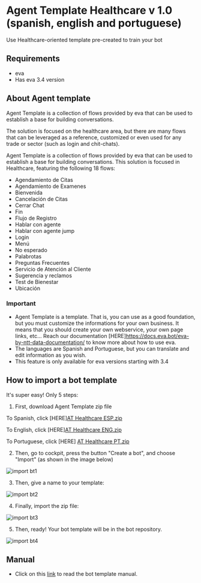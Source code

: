 # Agent Template Healthcare v 1.0 (spanish, english and portuguese)
Use Healthcare-oriented template pre-created to train your bot

## Requirements 
- eva
- Has eva 3.4 version

## About Agent template 
Agent Template is a collection of flows provided by eva that can be used to establish a base for building conversations.

The solution is focused on the healthcare area, but there are many flows that can be leveraged as a reference, customized or even used for any trade or sector (such as login and chit-chats).

Agent Template is a collection of flows provided by eva that can be used to establish a base for building conversations.
This solution is focused in Healthcare, featuring the following 18 flows:

- Agendamiento de Citas
- Agendamiento de Examenes
- Bienvenida
- Cancelación de Citas
- Cerrar Chat
- Fin
- Flujo de Registro
- Hablar con agente
- Hablar con agente jump
- Login
- Menú
- No esperado
- Palabrotas
- Preguntas Frecuentes
- Servicio de Atención al Cliente
- Sugerencia y reclamos
- Test de Bienestar
- Ubicación


### Important
- Agent Template is a template. That is, you can use as a good foundation, but you must customize the informations for your own business. It means that you should create your own webservice, your own page links, etc... Reach our documentation [HERE]https://docs.eva.bot/eva-by-ntt-data-documentation/ to know more about how to use eva.
- The languages are Spanish and Portuguese, but you can translate and edit information as you wish.
- This feature is only available for eva versions starting with 3.4

## How to import a bot template
It's super easy! Only 5 steps:
1) First, download Agent Template zip file

To Spanish, click [HERE][AT Healthcare ESP.zip](https://github.com/eva-library/agent-template-healthcare/files/9014768/AT.Healthcare.ESP.zip)

To English, click [HERE][AT Healthcare ENG.zip](https://github.com/eva-library/agent-template-healthcare/files/9014771/AT.Healthcare.ENG.zip)

To Portuguese, click [HERE] [AT Healthcare PT.zip](https://github.com/eva-library/agent-template-healthcare/files/9014770/AT.Healthcare.PT.zip)


2) Then, go to cockpit, press the button "Create a bot", and choose "Import" (as shown in the image below)

![import bt1](https://user-images.githubusercontent.com/80360505/131180457-0a7f111c-af7e-426a-9be6-82655f8ef21b.jpg)

3) Then, give a name to your template:

![import bt2](https://user-images.githubusercontent.com/80360505/131180529-fbf9ab64-cc4b-489b-ada3-e13cb8fce28a.jpg)

4) Finally, import the zip file:

![import bt3](https://user-images.githubusercontent.com/80360505/131180560-192f0cf7-f8c0-431b-bbca-0e30e5a13381.jpg)


5) Then, ready! Your bot template will be in the bot repository.

![import bt4](https://user-images.githubusercontent.com/80360505/131180623-d1ead3d5-0f2c-4925-8d91-d0799e2c617f.jpg)


## Manual
- Click on this [link](https://at.docs.eva.bot/) to read the bot template manual.

